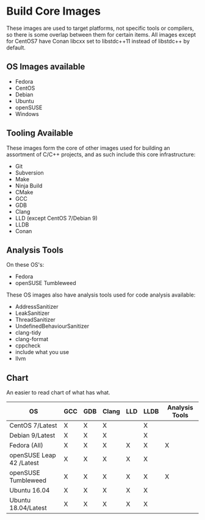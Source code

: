 # Build Core Images

These images are used to target platforms, not specific tools or compilers, so there is some overlap between them for certain items. All images except for CentOS7 have Conan libcxx set to libstdc++11 instead of libstdc++ by default.

## OS Images available

- Fedora
- CentOS
- Debian
- Ubuntu
- openSUSE
- Windows

## Tooling Available

These images form the core of other images used for building an assortment of C/C++ projects, and as such include this core infrastructure:
- Git
- Subversion
- Make
- Ninja Build
- CMake
- GCC
- GDB
- Clang
- LLD (except CentOS 7/Debian 9)
- LLDB
- Conan

## Analysis Tools

On these OS's:
- Fedora
- openSUSE Tumbleweed

These OS images also have analysis tools used for code analysis available:
- AddressSanitizer
- LeakSanitizer
- ThreadSanitizer
- UndefinedBehaviourSanitizer
- clang-tidy
- clang-format
- cppcheck
- include what you use
- llvm

## Chart

An easier to read chart of what has what.

| OS                       | GCC | GDB | Clang | LLD | LLDB | Analysis Tools |
|--------------------------|-----|-----|-------|-----|------|----------------|
| CentOS 7/Latest          | X   | X   | X     |     | X    |                |
| Debian 9/Latest          | X   | X   | X     |     | X    |                |
| Fedora (All)             | X   | X   | X     | X   | X    | X              |
| openSUSE Leap 42 /Latest | X   | X   | X     | X   | X    |                |
| openSUSE Tumbleweed      | X   | X   | X     | X   | X    | X              |
| Ubuntu 16.04             | X   | X   | X     | X   | X    |                |
| Ubuntu 18.04/Latest      | X   | X   | X     | X   | X    |                |